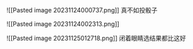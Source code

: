![[Pasted image 20231124000737.png]]
真不如投骰子

![[Pasted image 20231124002313.png]]

![[Pasted image 20231125012718.png]]
闭着眼睛选结果都比这好
